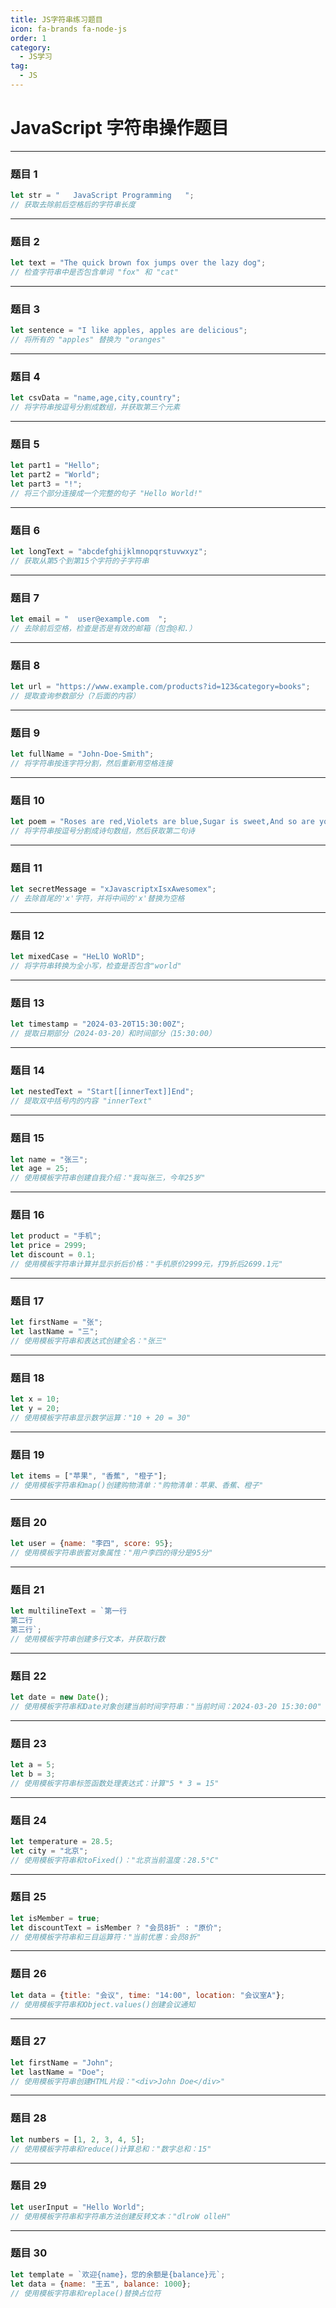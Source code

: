 ```yaml
---
title: JS字符串练习题目
icon: fa-brands fa-node-js
order: 1
category:
  - JS学习
tag:
  - JS
---
```







# JavaScript 字符串操作题目

---

### 题目 1
```javascript
let str = "   JavaScript Programming   ";
// 获取去除前后空格后的字符串长度
```

---

### 题目 2
```javascript
let text = "The quick brown fox jumps over the lazy dog";
// 检查字符串中是否包含单词 "fox" 和 "cat"
```

---

### 题目 3
```javascript
let sentence = "I like apples, apples are delicious";
// 将所有的 "apples" 替换为 "oranges"
```

---

### 题目 4
```javascript
let csvData = "name,age,city,country";
// 将字符串按逗号分割成数组，并获取第三个元素
```

---

### 题目 5
```javascript
let part1 = "Hello";
let part2 = "World";
let part3 = "!";
// 将三个部分连接成一个完整的句子 "Hello World!"
```

---

### 题目 6
```javascript
let longText = "abcdefghijklmnopqrstuvwxyz";
// 获取从第5个到第15个字符的子字符串
```

---

### 题目 7
```javascript
let email = "  user@example.com  ";
// 去除前后空格，检查是否是有效的邮箱（包含@和.）
```

---

### 题目 8
```javascript
let url = "https://www.example.com/products?id=123&category=books";
// 提取查询参数部分（?后面的内容）
```

---

### 题目 9
```javascript
let fullName = "John-Doe-Smith";
// 将字符串按连字符分割，然后重新用空格连接
```

---

### 题目 10
```javascript
let poem = "Roses are red,Violets are blue,Sugar is sweet,And so are you";
// 将字符串按逗号分割成诗句数组，然后获取第二句诗
```

---

### 题目 11
```javascript
let secretMessage = "xJavascriptxIsxAwesomex";
// 去除首尾的'x'字符，并将中间的'x'替换为空格
```

---

### 题目 12
```javascript
let mixedCase = "HeLlO WoRlD";
// 将字符串转换为全小写，检查是否包含"world"
```

---

### 题目 13
```javascript
let timestamp = "2024-03-20T15:30:00Z";
// 提取日期部分（2024-03-20）和时间部分（15:30:00）
```

---

### 题目 14
```javascript
let nestedText = "Start[[innerText]]End";
// 提取双中括号内的内容 "innerText"
```

---

### 题目 15
```javascript
let name = "张三";
let age = 25;
// 使用模板字符串创建自我介绍："我叫张三，今年25岁"
```

---

### 题目 16
```javascript
let product = "手机";
let price = 2999;
let discount = 0.1;
// 使用模板字符串计算并显示折后价格："手机原价2999元，打9折后2699.1元"
```

---

### 题目 17
```javascript
let firstName = "张";
let lastName = "三";
// 使用模板字符串和表达式创建全名："张三"
```

---

### 题目 18
```javascript
let x = 10;
let y = 20;
// 使用模板字符串显示数学运算："10 + 20 = 30"
```

---

### 题目 19
```javascript
let items = ["苹果", "香蕉", "橙子"];
// 使用模板字符串和map()创建购物清单："购物清单：苹果、香蕉、橙子"
```

---

### 题目 20
```javascript
let user = {name: "李四", score: 95};
// 使用模板字符串嵌套对象属性："用户李四的得分是95分"
```

---

### 题目 21
```javascript
let multilineText = `第一行
第二行
第三行`;
// 使用模板字符串创建多行文本，并获取行数
```

---

### 题目 22
```javascript
let date = new Date();
// 使用模板字符串和Date对象创建当前时间字符串："当前时间：2024-03-20 15:30:00"
```

---

### 题目 23
```javascript
let a = 5;
let b = 3;
// 使用模板字符串标签函数处理表达式：计算"5 * 3 = 15"
```

---

### 题目 24
```javascript
let temperature = 28.5;
let city = "北京";
// 使用模板字符串和toFixed()："北京当前温度：28.5°C"
```

---

### 题目 25
```javascript
let isMember = true;
let discountText = isMember ? "会员8折" : "原价";
// 使用模板字符串和三目运算符："当前优惠：会员8折"
```

---

### 题目 26
```javascript
let data = {title: "会议", time: "14:00", location: "会议室A"};
// 使用模板字符串和Object.values()创建会议通知
```

---

### 题目 27
```javascript
let firstName = "John";
let lastName = "Doe";
// 使用模板字符串创建HTML片段："<div>John Doe</div>"
```

---

### 题目 28
```javascript
let numbers = [1, 2, 3, 4, 5];
// 使用模板字符串和reduce()计算总和："数字总和：15"
```

---

### 题目 29
```javascript
let userInput = "Hello World";
// 使用模板字符串和字符串方法创建反转文本："dlroW olleH"
```

---

### 题目 30
```javascript
let template = `欢迎{name}，您的余额是{balance}元`;
let data = {name: "王五", balance: 1000};
// 使用模板字符串和replace()替换占位符
```